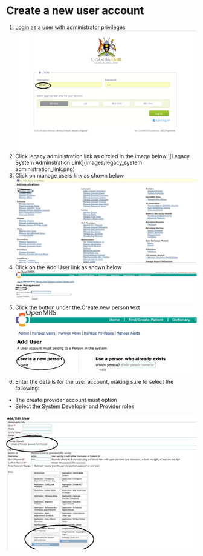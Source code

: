 # Create a new user account

1. Login as a user with administrator privileges
![Login](images/Log_in_as_Admin_link.png)
2. Click legacy administration link as circled in the image below
![Legacy System Adminstration Link](images/legacy_system administration_link.png)
3. Click on manage users link as shown below
![Manage Users Link](images/manage_user_accounts_link.png)
4. Click on the Add User link as shown below
![Add User Link](images/add_user_account_link.png)
5. Click the button under the Create new person text
![Create new person](images/create_new_person_link.png)
6. Enter the details for the user account, making sure to select the following:
  * The create provider account must option
  * Select the System Developer and Provider roles

![User account information](images/create_user_account_required_fields.png)


